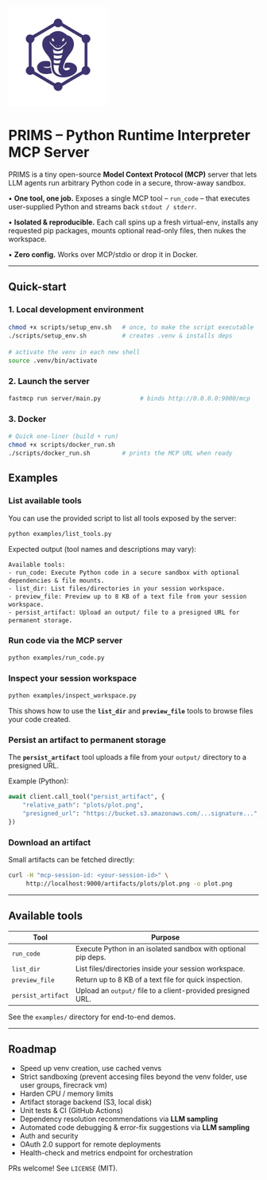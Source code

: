<p align="left">
  <img src="primslogo.png" alt="PRIMS Logo" width="200"/>
</p>

# PRIMS – Python Runtime Interpreter MCP Server

PRIMS is a tiny open-source **Model Context Protocol (MCP)** server that lets LLM agents run arbitrary Python code in a secure, throw-away sandbox.

•   **One tool, one job.**  Exposes a single MCP tool – `run_code` – that executes user-supplied Python and streams back `stdout / stderr`.

•   **Isolated & reproducible.**  Each call spins up a fresh virtual-env, installs any requested pip packages, mounts optional read-only files, then nukes the workspace.

•   **Zero config.**  Works over MCP/stdio or drop it in Docker.

---

## Quick-start

### 1. Local development environment

```bash
chmod +x scripts/setup_env.sh   # once, to make the script executable
./scripts/setup_env.sh          # creates .venv & installs deps

# activate the venv in each new shell
source .venv/bin/activate
```

### 2. Launch the server

```bash
fastmcp run server/main.py           # binds http://0.0.0.0:9000/mcp
```

### 3. Docker

```bash
# Quick one-liner (build + run)
chmod +x scripts/docker_run.sh
./scripts/docker_run.sh         # prints the MCP URL when ready
```


## Examples

### List available tools

You can use the provided script to list all tools exposed by the server:

```bash
python examples/list_tools.py
```

Expected output (tool names and descriptions may vary):

```
Available tools:
- run_code: Execute Python code in a secure sandbox with optional dependencies & file mounts.
- list_dir: List files/directories in your session workspace.
- preview_file: Preview up to 8 KB of a text file from your session workspace.
- persist_artifact: Upload an output/ file to a presigned URL for permanent storage.
```

### Run code via the MCP server

```bash
python examples/run_code.py
```

### Inspect your session workspace

```bash
python examples/inspect_workspace.py
```

This shows how to use the **`list_dir`** and **`preview_file`** tools to browse files your code created.

### Persist an artifact to permanent storage

The **`persist_artifact`** tool uploads a file from your `output/` directory to a presigned URL.

Example (Python):

```python
await client.call_tool("persist_artifact", {
    "relative_path": "plots/plot.png",
    "presigned_url": "https://bucket.s3.amazonaws.com/...signature...",
})
```

### Download an artifact

Small artifacts can be fetched directly:

```bash
curl -H "mcp-session-id: <your-session-id>" \
     http://localhost:9000/artifacts/plots/plot.png -o plot.png
```

---

## Available tools

| Tool                | Purpose |
|---------------------|---------------------------------------------------------------|
| `run_code`          | Execute Python in an isolated sandbox with optional pip deps. |
| `list_dir`          | List files/directories inside your session workspace.        |
| `preview_file`      | Return up to 8 KB of a text file for quick inspection.        |
| `persist_artifact`  | Upload an `output/` file to a client-provided presigned URL. |

See the `examples/` directory for end-to-end demos.

---

## Roadmap
- Speed up venv creation, use cached venvs
- Strict sandboxing (prevent accesing files beyond the venv folder, use user groups, firecrack vm)
- Harden CPU / memory limits 
- Artifact storage backend (S3, local disk)
- Unit tests & CI (GitHub Actions)
- Dependency resolution recommendations via **LLM sampling**
- Automated code debugging & error-fix suggestions via **LLM sampling**
- Auth and security
- OAuth 2.0 support for remote deployments
- Health-check and metrics endpoint for orchestration


PRs welcome!  See `LICENSE` (MIT). 
